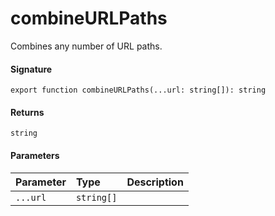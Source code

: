 # combineURLPaths

Combines any number of URL paths.

#### Signature
`export function combineURLPaths(...url: string[]): string`

#### Returns
`string`

#### Parameters


| Parameter	   | Type    | Description |
|:-------------|:---------------|:------------|
| `...url`    | `string[]` |  |

